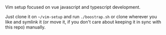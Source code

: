 Vim setup focused on vue javascript and typescript development.

Just clone it on `~/vim-setup` and run `./boostrap.sh` or clone wherever you like and symlink it (or move it, if you don't care about keeping it in sync with this repo) manually.
